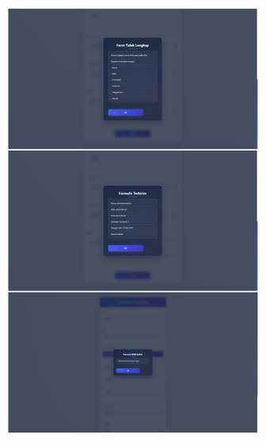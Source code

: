 ![Screenshot Aplikasi Keren Saya - Jika Tidak Lengap](images/SC01.png)
![Screenshot Aplikasi Keren Saya - Jika Terkirim](images/SC02.png)
![Screenshot Aplikasi Keren Saya - Jika NIm Tidak Menggunakan Angka](images/SC03.png)
